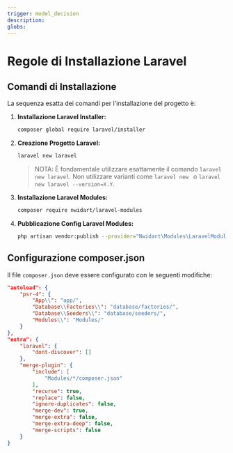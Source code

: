 ```yaml
---
trigger: model_decision
description: 
globs: 
---
```

# Regole di Installazione Laravel

## Comandi di Installazione

La sequenza esatta dei comandi per l'installazione del progetto è:

1. **Installazione Laravel Installer:**
   ```bash
   composer global require laravel/installer
   ```

2. **Creazione Progetto Laravel:**
   ```bash
   laravel new laravel
   ```
   > NOTA: È fondamentale utilizzare esattamente il comando `laravel new laravel`. Non utilizzare varianti come `laravel new ` o `laravel new laravel --version=X.Y`.

3. **Installazione Laravel Modules:**
   ```bash
   composer require nwidart/laravel-modules
   ```

4. **Pubblicazione Config Laravel Modules:**
   ```bash
   php artisan vendor:publish --provider="Nwidart\Modules\LaravelModulesServiceProvider"
   ```

## Configurazione composer.json

Il file `composer.json` deve essere configurato con le seguenti modifiche:

```json
"autoload": {
    "psr-4": {
        "App\\": "app/",
        "Database\\Factories\\": "database/factories/",
        "Database\\Seeders\\": "database/seeders/",
        "Modules\\": "Modules/"
    }
},
"extra": {
    "laravel": {
        "dont-discover": []
    },
    "merge-plugin": {
        "include": [
            "Modules/*/composer.json"
        ],
        "recurse": true,
        "replace": false,
        "ignore-duplicates": false,
        "merge-dev": true,
        "merge-extra": false,
        "merge-extra-deep": false,
        "merge-scripts": false
    }
}
``` 